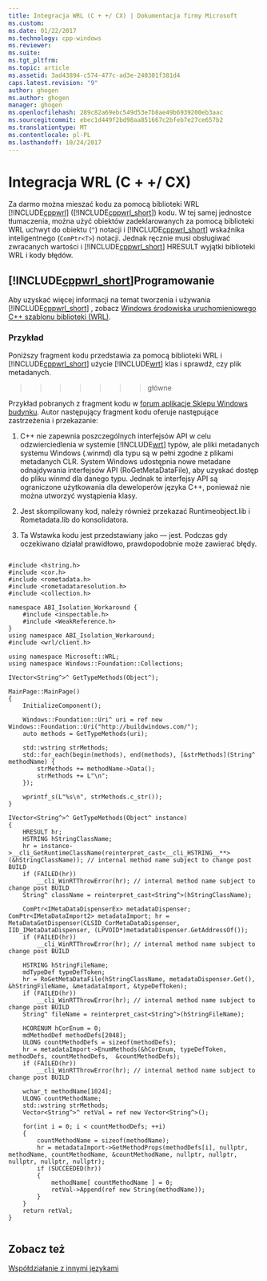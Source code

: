 ```yaml
---
title: Integracja WRL (C + +/ CX) | Dokumentacja firmy Microsoft
ms.custom: 
ms.date: 01/22/2017
ms.technology: cpp-windows
ms.reviewer: 
ms.suite: 
ms.tgt_pltfrm: 
ms.topic: article
ms.assetid: 3ad43894-c574-477c-ad3e-240301f381d4
caps.latest.revision: "9"
author: ghogen
ms.author: ghogen
manager: ghogen
ms.openlocfilehash: 289c82a69ebc549d53e7b8ae49b6939200eb3aac
ms.sourcegitcommit: ebec1d449f2bd98aa851667c2bfeb7e27ce657b2
ms.translationtype: MT
ms.contentlocale: pl-PL
ms.lasthandoff: 10/24/2017
---
```

# <a name="wrl-integration-ccx"></a>Integracja WRL (C + +/ CX)
Za darmo można mieszać kodu za pomocą biblioteki WRL [!INCLUDE[cppwrl](includes/cppwrl-md.md)] ([!INCLUDE[cppwrl_short](includes/cppwrl-short-md.md)]) kodu. W tej samej jednostce tłumaczenia, można użyć obiektów zadeklarowanych za pomocą biblioteki WRL uchwyt do obiektu (`^`) notacji i [!INCLUDE[cppwrl_short](includes/cppwrl-short-md.md)] wskaźnika inteligentnego (`ComPtr<T>`) notacji. Jednak ręcznie musi obsługiwać zwracanych wartości i [!INCLUDE[cppwrl_short](includes/cppwrl-short-md.md)] HRESULT wyjątki biblioteki WRL i kody błędów.  
  
## <a name="includecppwrlshortincludescppwrl-short-mdmd-development"></a>[!INCLUDE[cppwrl_short](includes/cppwrl-short-md.md)]Programowanie  
 Aby uzyskać więcej informacji na temat tworzenia i używania [!INCLUDE[cppwrl_short](includes/cppwrl-short-md.md)] , zobacz [Windows środowiska uruchomieniowego C++ szablonu biblioteki (WRL)](../windows/windows-runtime-cpp-template-library-wrl.md).  
  
### <a name="example"></a>Przykład  
 Poniższy fragment kodu przedstawia za pomocą biblioteki WRL i [!INCLUDE[cppwrl_short](includes/cppwrl-short-md.md)] użycie [!INCLUDE[wrt](includes/wrt-md.md)] klas i sprawdź, czy plik metadanych.  
>>>>>>> główne
  
 Przykład pobranych z fragment kodu w [forum aplikacje Sklepu Windows budynku](http://social.msdn.microsoft.com/Forums/winappswithnativecode/thread/211ef583-db11-4e55-926b-6d9ab53dbdb4). Autor następujący fragment kodu oferuje następujące zastrzeżenia i przekazanie:  
  
1.  C++ nie zapewnia poszczególnych interfejsów API w celu odzwierciedlenia w systemie [!INCLUDE[wrt](includes/wrt-md.md)] typów, ale pliki metadanych systemu Windows (.winmd) dla typu są w pełni zgodne z plikami metadanych CLR. System Windows udostępnia nowe metadane odnajdywania interfejsów API (RoGetMetaDataFile), aby uzyskać dostęp do pliku winmd dla danego typu. Jednak te interfejsy API są ograniczone użytkowania dla deweloperów języka C++, ponieważ nie można utworzyć wystąpienia klasy.  
  
2.  Jest skompilowany kod, należy również przekazać Runtimeobject.lib i Rometadata.lib do konsolidatora.  
  
3.  Ta Wstawka kodu jest przedstawiany jako — jest. Podczas gdy oczekiwano działał prawidłowo, prawdopodobnie może zawierać błędy.  
  
```  
  
#include <hstring.h>  
#include <cor.h>  
#include <rometadata.h>  
#include <rometadataresolution.h>  
#include <collection.h>  
  
namespace ABI_Isolation_Workaround {  
    #include <inspectable.h>  
    #include <WeakReference.h>  
}  
using namespace ABI_Isolation_Workaround;  
#include <wrl/client.h>  
  
using namespace Microsoft::WRL;  
using namespace Windows::Foundation::Collections;  
  
IVector<String^>^ GetTypeMethods(Object^);  
  
MainPage::MainPage()  
{  
    InitializeComponent();  
  
    Windows::Foundation::Uri^ uri = ref new Windows::Foundation::Uri("http://buildwindows.com/");  
    auto methods = GetTypeMethods(uri);  
  
    std::wstring strMethods;  
    std::for_each(begin(methods), end(methods), [&strMethods](String^ methodName) {  
        strMethods += methodName->Data();  
        strMethods += L"\n";  
    });  
  
    wprintf_s(L"%s\n", strMethods.c_str());  
}  
  
IVector<String^>^ GetTypeMethods(Object^ instance)  
{  
    HRESULT hr;  
    HSTRING hStringClassName;  
    hr = instance->__cli_GetRuntimeClassName(reinterpret_cast<__cli_HSTRING__**>(&hStringClassName)); // internal method name subject to change post BUILD  
    if (FAILED(hr))  
        __cli_WinRTThrowError(hr); // internal method name subject to change post BUILD  
    String^ className = reinterpret_cast<String^>(hStringClassName);   
  
    ComPtr<IMetaDataDispenserEx> metadataDispenser; ComPtr<IMetaDataImport2> metadataImport; hr = MetaDataGetDispenser(CLSID_CorMetaDataDispenser, IID_IMetaDataDispenser, (LPVOID*)metadataDispenser.GetAddressOf());  
    if (FAILED(hr))  
        __cli_WinRTThrowError(hr); // internal method name subject to change post BUILD  
  
    HSTRING hStringFileName;  
    mdTypeDef typeDefToken;   
    hr = RoGetMetaDataFile(hStringClassName, metadataDispenser.Get(), &hStringFileName, &metadataImport, &typeDefToken);  
    if (FAILED(hr))  
        __cli_WinRTThrowError(hr); // internal method name subject to change post BUILD  
    String^ fileName = reinterpret_cast<String^>(hStringFileName);  
  
    HCORENUM hCorEnum = 0;  
    mdMethodDef methodDefs[2048];  
    ULONG countMethodDefs = sizeof(methodDefs);  
    hr = metadataImport->EnumMethods(&hCorEnum, typeDefToken, methodDefs, countMethodDefs,  &countMethodDefs);  
    if (FAILED(hr))  
        __cli_WinRTThrowError(hr); // internal method name subject to change post BUILD  
  
    wchar_t methodName[1024];  
    ULONG countMethodName;  
    std::wstring strMethods;  
    Vector<String^>^ retVal = ref new Vector<String^>();  
  
    for(int i = 0; i < countMethodDefs; ++i)  
    {  
        countMethodName = sizeof(methodName);  
        hr = metadataImport->GetMethodProps(methodDefs[i], nullptr, methodName, countMethodName, &countMethodName, nullptr, nullptr, nullptr, nullptr, nullptr);  
        if (SUCCEEDED(hr))  
        {  
            methodName[ countMethodName ] = 0;  
            retVal->Append(ref new String(methodName));  
        }  
    }  
    return retVal;  
}  
  
```  
  
## <a name="see-also"></a>Zobacz też  
 [Współdziałanie z innymi językami](interoperating-with-other-languages-c-cx.md)